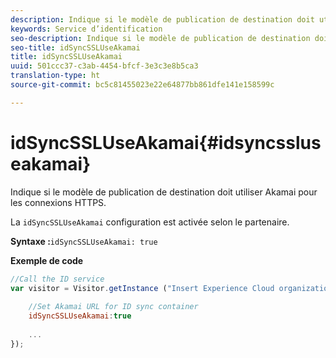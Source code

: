 ```yaml
---
description: Indique si le modèle de publication de destination doit utiliser Akamai pour les connexions HTTPS.
keywords: Service d’identification
seo-description: Indique si le modèle de publication de destination doit utiliser Akamai pour les connexions HTTPS.
seo-title: idSyncSSLUseAkamai
title: idSyncSSLUseAkamai
uuid: 501ccc37-c3ab-4454-bfcf-3e3c3e8b5ca3
translation-type: ht
source-git-commit: bc5c81455023e22e64877bb861dfe141e158599c

---
```



# idSyncSSLUseAkamai{#idsyncssluseakamai}

Indique si le modèle de publication de destination doit utiliser Akamai pour les connexions HTTPS.

La `idSyncSSLUseAkamai` configuration est activée selon le partenaire.

**Syntaxe :**`idSyncSSLUseAkamai: true`

**Exemple de code**

```js
//Call the ID service 
var visitor = Visitor.getInstance ("Insert Experience Cloud organization ID here",{ 
 
    //Set Akamai URL for ID sync container 
    idSyncSSLUseAkamai:true 
 
    ... 
});
```

